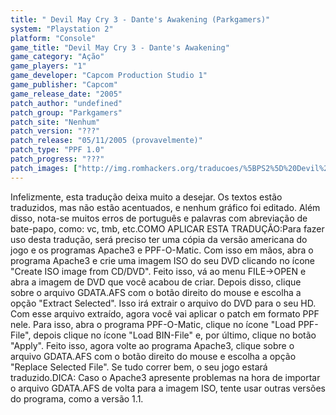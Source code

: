 ```yaml
---
title: " Devil May Cry 3 - Dante's Awakening (Parkgamers)"
system: "Playstation 2"
platform: "Console"
game_title: "Devil May Cry 3 - Dante's Awakening"
game_category: "Ação"
game_players: "1"
game_developer: "Capcom Production Studio 1"
game_publisher: "Capcom"
game_release_date: "2005"
patch_author: "undefined"
patch_group: "Parkgamers"
patch_site: "Nenhum"
patch_version: "???"
patch_release: "05/11/2005 (provavelmente)"
patch_type: "PPF 1.0"
patch_progress: "???"
patch_images: ["http://img.romhackers.org/traducoes/%5BPS2%5D%20Devil%20May%20Cry%203%20-%201.jpg","http://img.romhackers.org/traducoes/%5BPS2%5D%20Devil%20May%20Cry%203%20-%202.jpg","http://img.romhackers.org/traducoes/%5BPS2%5D%20Devil%20May%20Cry%203%20-%203.jpg"]
---
```

Infelizmente, esta tradução deixa muito a desejar. Os textos estão traduzidos, mas não estão acentuados, e nenhum gráfico foi editado. Além disso, nota-se muitos erros de português e palavras com abreviação de bate-papo, como: vc, tmb, etc.COMO APLICAR ESTA TRADUÇÃO:Para fazer uso desta tradução, será preciso ter uma cópia da versão americana do jogo e os programas Apache3 e PPF-O-Matic. Com isso em mãos, abra o programa Apache3 e crie uma imagem ISO do seu DVD clicando no ícone "Create ISO image from CD/DVD". Feito isso, vá ao menu FILE->OPEN e abra a imagem de DVD que você acabou de criar. Depois disso, clique sobre o arquivo GDATA.AFS com o botão direito do mouse e escolha a opção "Extract Selected". Isso irá extrair o arquivo do DVD para o seu HD. Com esse arquivo extraído, agora você vai aplicar o patch em formato PPF nele. Para isso, abra o programa PPF-O-Matic, clique no ícone "Load PPF-File", depois clique no ícone "Load BIN-File" e, por último, clique no botão "Apply". Feito isso, agora volte ao programa Apache3, clique sobre o arquivo GDATA.AFS com o botão direito do mouse e escolha a opção "Replace Selected File". Se tudo correr bem, o seu jogo estará traduzido.DICA: Caso o Apache3 apresente problemas na hora de importar o arquivo GDATA.AFS de volta para a imagem ISO, tente usar outras versões do programa, como a versão 1.1.